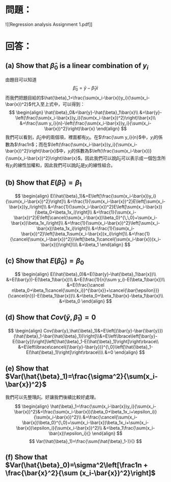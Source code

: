 # 問題：
![[Regression analysis Assignment 1.pdf]]
# 回答：
## (a) Show that $\hat{\beta}_0$ is a linear combination of $y_i$
由題目可以知道
$$
\hat{\beta}_0=\bar{y}-\hat{\beta}_1\bar{x}
$$
而我們把題目給的$\hat{\beta}_1=\frac{\sum(x_i-\bar{x})y_i}{\sum(x_i-\bar{x})^2}$代入至上式中，可以得到：
$$
\begin{align}
\hat{\beta}_0&=\bar{y}-\hat{\beta}_1\bar{x}\\
&=\bar{y}-\left(\frac{\sum(x_i-\bar{x})y_i}{\sum(x_i-\bar{x})^2}\right)\bar{x}\\
&=\frac{\sum y_i}{n}-\left(\frac{\sum(x_i-\bar{x})y_i}{\sum(x_i-\bar{x})^2}\right)\bar{x}
\end{align}
$$
我們可以看到，$\hat{\beta}_0$中的兩個項，裡面都有$y_i$。在$\frac{\sum y_i}{n}$中，$y_i$的係數為$\frac1n$；而在$\left(\frac{\sum(x_i-\bar{x})y_i}{\sum(x_i-\bar{x})^2}\right)\bar{x}$中，$y_i$的係數為$\left(\frac{\sum(x_i-\bar{x})}{\sum(x_i-\bar{x})^2}\right)\bar{x}$。因此我們可以說$\hat{\beta}_0$可以表示成一個包含所有$y_i$的線性加權和，因此我們可以說$\hat{\beta}_0$是$y_i$的線性組合。
## (b) Show that $E(\hat{\beta}_1)=\beta_1$
$$
\begin{align}
E(\hat{\beta}_1)&=E\left[\frac{\sum(x_i-\bar{x})y_i}{\sum(x_i-\bar{x})^2}\right]\\
&=\frac{1}{\sum(x_i-\bar{x})^2}E\left[\sum(x_i-\bar{x})y_i\right]\\
&=\frac{1}{\sum(x_i-\bar{x})^2}E\left[\sum(x_i-\bar{x})(\beta_0+\beta_1x_i)\right]\\
&=\frac{1}{\sum(x_i-\bar{x})^2}E\left[\cancel{\sum(x_i-\bar{x})\beta_0}^{\,\,0}+\sum(x_i-\bar{x})\beta_1x_i\right]\\
&=\frac{1}{\sum(x_i-\bar{x})^2}\left[\sum(x_i-\bar{x})\beta_1x_i)\right]\\
&=\frac{1}{\sum(x_i-\bar{x})^2}\left[\beta_1\sum(x_i-\bar{x})x_i)\right]\\
&=\frac{1}{\cancel{\sum(x_i-\bar{x})^2}}\left[\beta_1\cancel{\sum(x_i-\bar{x})(x_i-\bar{x})}\right]\\\\
&=\beta_1
\end{align}
$$
## (c) Show that $E(\hat{\beta}_0)=\beta_0$
$$
\begin{align}
E(\hat{\beta}_0)&=E(\bar{y}-\hat{\beta}_1\bar{x})\\
&=E(\bar{y})-E(\beta_1\bar{x})\\
&=E(\frac{1}{n}\sum y_i)-E(\beta_1\bar{x})\\
&=E(\frac{\cancel n\beta_0+\beta_1\cancel{\sum(x_i)}^{\bar{x}}+\cancel{\bar{\epsilon}}}{\cancel{n}})-E(\beta_1\bar{x})\\
&=\beta_0+\beta_1\bar{x}-\beta_1\bar{x}\\
&=\beta_0
\end{align}
$$
## (d) Show that $Cov(\bar{y},\hat{\beta}_1)=0$
$$
\begin{align}
Cov(\bar{y},\hat{\beta}_1)&=E\left[(\bar{y}-\bar{\bar{y}})(\hat{\beta}_1-\bar{\hat{\beta}_1})\right]\\&=E\left\lbrace\left[\bar{y}-E(\bar{y})\right]\left[\hat{\beta}_1-E(\hat{\beta}_1)\right]\right\rbrace\\
&=E\left\lbrace\cancel{(\bar{y}-\bar{y})}^{\,0}\left[\hat{\beta}_1-E(\hat{\beta}_1)\right]\right\rbrace\\\\
&=0
\end{align}
$$
## (e) Show that $Var(\hat{\beta}_1)=\frac{\sigma^2}{\sum(x_i-\bar{x})^2}$
我們可以先整理$\hat{\beta}_1$，好讓我們後續比較好處理。
$$
\begin{align}
\hat{\beta}_1=\frac{\sum(x_i-\bar{x})y_i}{\sum(x_i-\bar{x})^2}&=\frac{\sum(x_i-\bar{x})(\beta_0+\beta_1x_i+\epsilon_i)}{\sum(x_i-\bar{x})^2}\\
&=\frac{\cancel{\sum(x_i-\bar{x})\beta_0}^{\,0}+\sum(x_i-\bar{x})\beta_1x_i+\sum(x_i-\bar{x})\epsilon_i}{\sum(x_i-\bar{x})^2}\\
&=\beta_1\frac{\sum(x_i-\bar{x})\epsilon_i}{}
\end{align}
$$
$$
Var(\hat{\beta}_1)=\frac{\sum(\hat{\beta}_1-)}{}
$$
## (f) Show that $Var(\hat{\beta}_0)=\sigma^2\left[\frac1n + \frac{\bar{x}^2}{\sum (x_i-\bar{x})^2}\right]$
